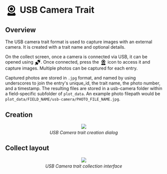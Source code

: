 <img ref="usb_camera" style="vertical-align: middle;" src="_static/icons/formats/webcam.png" width="40px"> USB Camera Trait
===========================================================================

Overview
--------

The USB camera trait format is used to capture images with an external camera.
It is created with a trait name and optional details.

On the collect screen, once a camera is connected via USB, it can be opened using <img ref="connect" style="vertical-align: middle;" src="_static/icons/formats/connection.png" width="20px">.
Once connected, press the <img ref="usb_camera" style="vertical-align: middle;" src="_static/icons/formats/webcam.png" width="20px"> icon to access it and capture images.
Multiple photos can be captured for each entry.

Captured photos are stored in `.jpg` format, and named by using underscores to join the entry's unique_id, the trait name, the photo number, and a timestamp.
The resulting files are stored in a usb-camera folder within a field-specific subfolder of `plot_data`.
An example photo filepath would be `plot_data/FIELD_NAME/usb-camera/PHOTO_FILE_NAME.jpg`.

Creation
--------

<figure align="center" class="image">
  <img src="_static/images/traits/formats/create_usb_camera.png" width="350px"> 
  <figcaption><i>USB Camera trait creation dialog</i></figcaption> 
</figure>

Collect layout
--------------

<figure align="center" class="image">
  <img src="_static/images/traits/formats/collect_usb_camera_framed.png" width="350px"> 
  <figcaption><i>USB Camera trait collection interface</i></figcaption> 
</figure>
